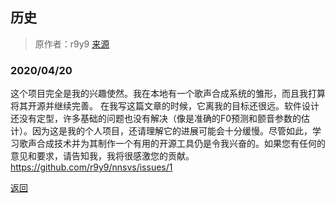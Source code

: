 ## 历史

> 原作者：r9y9 [来源](https://github.com/r9y9/nnsvs)
>

### 2020/04/20

这个项目完全是我的兴趣使然。我在本地有一个歌声合成系统的雏形，而且我打算将其开源并继续完善。 在我写这篇文章的时候，它离我的目标还很远。软件设计还没有定型，许多基础的问题也没有解决（像是准确的F0预测和颤音参数的估计）。因为这是我的个人项目，还请理解它的进展可能会十分缓慢。尽管如此，学习歌声合成技术并为其制作一个有用的开源工具仍是令我兴奋的。如果您有任何的意见和要求，请告知我，我将很感激您的贡献。 https://github.com/r9y9/nnsvs/issues/1





[返回](/nnsvs-zh-traanslate/nnsvs/)